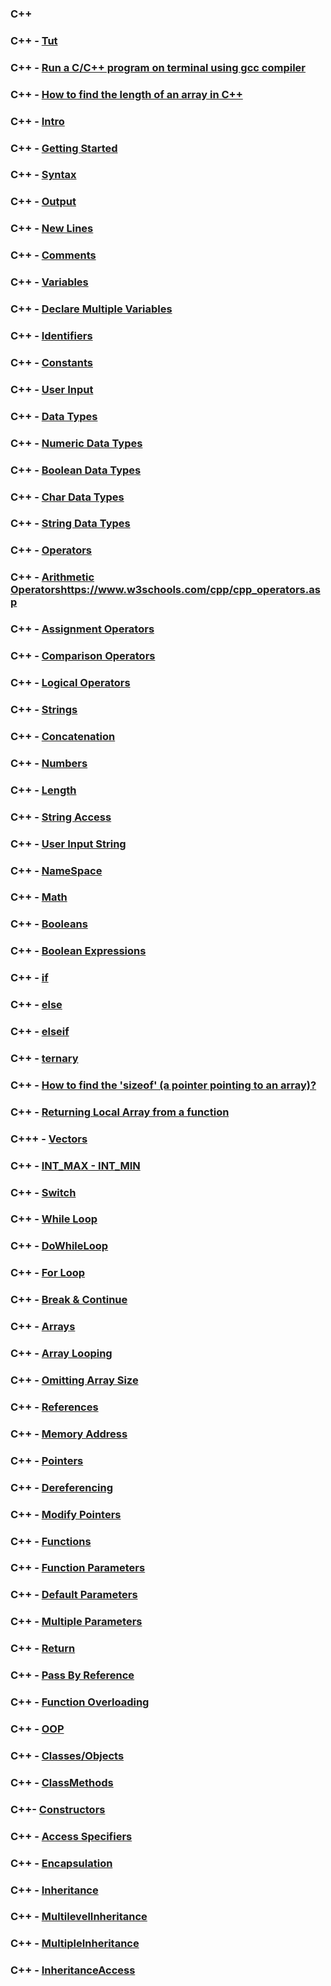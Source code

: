 ### C++

### C++ - [Tut](https://www.w3schools.com/cpp/default.asp)

### C++ - [Run a C/C++ program on terminal using gcc compiler](https://rupinderjeetkaur.wordpress.com/2014/06/20/run-a-cc-program-on-terminal-using-gcc-compiler/)

### C++ - [How to find the length of an ​array in C++](https://www.educative.io/edpresso/how-to-find-the-length-of-an-array-in-cpp)

### C++ - [Intro](https://www.w3schools.com/cpp/cpp_intro.asp)

### C++ - [Getting Started](https://www.w3schools.com/cpp/cpp_getstarted.asp)

### C++ - [Syntax](https://www.w3schools.com/cpp/cpp_syntax.asp)

### C++ - [Output](https://www.w3schools.com/cpp/cpp_output.asp)

### C++ - [New Lines](https://www.w3schools.com/cpp/cpp_new_lines.asp)

### C++ - [Comments](https://www.w3schools.com/cpp/cpp_comments.asp)

### C++ - [Variables](https://www.w3schools.com/cpp/cpp_variables.asp)

### C++ - [Declare Multiple Variables](https://www.w3schools.com/cpp/cpp_variables_multiple.asp)

### C++ - [Identifiers](https://www.w3schools.com/cpp/cpp_variables_identifiers.asp)

### C++ - [Constants](https://www.w3schools.com/cpp/cpp_variables_constants.asp)

### C++ - [User Input](https://www.w3schools.com/cpp/cpp_user_input.asp)

### C++ - [Data Types](https://www.w3schools.com/cpp/cpp_data_types.asp)

### C++ - [Numeric Data Types](https://www.w3schools.com/cpp/cpp_data_types_numeric.asp)

### C++ - [Boolean Data Types](https://www.w3schools.com/cpp/cpp_data_types_bool.asp)

### C++ - [Char Data Types](https://www.w3schools.com/cpp/cpp_data_types_char.asp)

### C++ - [String Data Types](https://www.w3schools.com/cpp/cpp_data_types_string.asp)

### C++ - [Operators](https://www.w3schools.com/cpp/cpp_operators.asp)

### C++ - [Arithmetic Operators]()https://www.w3schools.com/cpp/cpp_operators.asp

### C++ - [Assignment Operators](https://www.w3schools.com/cpp/cpp_operators_assignment.asp)

### C++ - [Comparison Operators](https://www.w3schools.com/cpp/cpp_operators_comparison.asp)

### C++ - [Logical Operators](https://www.w3schools.com/cpp/cpp_operators_logical.asp)

### C++ - [Strings](https://www.w3schools.com/cpp/cpp_strings.asp)

### C++ - [Concatenation](https://www.w3schools.com/cpp/cpp_strings_concat.asp)

### C++ - [Numbers](https://www.w3schools.com/cpp/cpp_strings_numbers.asp)

### C++ - [Length](https://www.w3schools.com/cpp/cpp_strings_length.asp)

### C++ - [String Access](https://www.w3schools.com/cpp/cpp_strings_access.asp)

### C++ - [User Input String](https://www.w3schools.com/cpp/cpp_strings_input.asp)

### C++ - [NameSpace](https://www.w3schools.com/cpp/cpp_strings_namespace.asp)

### C++ - [Math](https://www.w3schools.com/cpp/cpp_math.asp)

### C++ - [Booleans](https://www.w3schools.com/cpp/cpp_booleans.asp)

### C++ - [Boolean Expressions](https://www.w3schools.com/cpp/cpp_booleans_expressions.asp)

### C++ - [if](https://www.w3schools.com/cpp/cpp_conditions.asp)

### C++ - [else](https://www.w3schools.com/cpp/cpp_conditions_else.asp)

### C++ - [elseif](https://www.w3schools.com/cpp/cpp_conditions_elseif.asp)

### C++ - [ternary](https://www.w3schools.com/cpp/cpp_conditions_shorthand.asp)

### C++ - [How to find the 'sizeof' (a pointer pointing to an array)?](https://stackoverflow.com/questions/492384/how-to-find-the-sizeof-a-pointer-pointing-to-an-array)

### C++ - [Returning Local Array from a function](https://www.geeksforgeeks.org/return-local-array-c-function/)

### C+++ - [Vectors](https://www.geeksforgeeks.org/vector-in-cpp-stl/)

### C++ - [INT_MAX - INT_MIN](https://www.geeksforgeeks.org/int_max-int_min-cc-applications/#:~:text=INT_MIN%20specifies%20that%20an%20integer,Value%20of%20INT_MAX%20is%20%2B2147483647.)

### C++ - [Switch](https://www.w3schools.com/cpp/cpp_switch.asp)

### C++ - [While Loop](https://www.w3schools.com/cpp/cpp_while_loop.asp)

### C++ - [DoWhileLoop](https://www.w3schools.com/cpp/cpp_do_while_loop.asp)

### C++ - [For Loop](https://www.w3schools.com/cpp/cpp_for_loop.asp)

### C++ - [Break & Continue](https://www.w3schools.com/cpp/cpp_break.asp)

### C++ - [Arrays](https://www.w3schools.com/cpp/cpp_arrays.asp)

### C++ - [Array Looping](https://www.w3schools.com/cpp/cpp_arrays_loop.asp)

### C++ - [Omitting Array Size](https://www.w3schools.com/cpp/cpp_arrays_omit.asp)

### C++ - [References](https://www.w3schools.com/cpp/cpp_references.asp)

### C++ - [Memory Address](https://www.w3schools.com/cpp/cpp_references_memory.asp)

### C++ - [Pointers](https://www.w3schools.com/cpp/cpp_pointers.asp)

### C++ - [Dereferencing](https://www.w3schools.com/cpp/cpp_pointers_dereference.asp)

### C++ - [Modify Pointers](https://www.w3schools.com/cpp/cpp_pointers_modify.asp)

### C++ - [Functions](https://www.w3schools.com/cpp/cpp_functions.asp)

### C++ - [Function Parameters](https://www.w3schools.com/cpp/cpp_function_param.asp)

### C++ - [Default Parameters](https://www.w3schools.com/cpp/cpp_function_default.asp)

### C++ - [Multiple Parameters](https://www.w3schools.com/cpp/cpp_function_multiple.asp)

### C++ - [Return](https://www.w3schools.com/cpp/cpp_function_return.asp)

### C++ - [Pass By Reference](https://www.w3schools.com/cpp/cpp_function_reference.asp)

### C++ - [Function Overloading](https://www.w3schools.com/cpp/cpp_function_overloading.asp)

### C++ - [OOP](https://www.w3schools.com/cpp/cpp_oop.asp)

### C++ - [Classes/Objects](https://www.w3schools.com/cpp/cpp_classes.asp)

### C++ - [ClassMethods](https://www.w3schools.com/cpp/cpp_class_methods.asp)

### C++- [Constructors](https://www.w3schools.com/cpp/cpp_constructors.asp)

### C++ - [Access Specifiers](https://www.w3schools.com/cpp/cpp_access_specifiers.asp)

### C++ - [Encapsulation](https://www.w3schools.com/cpp/cpp_encapsulation.asp)

### C++ - [Inheritance](https://www.w3schools.com/cpp/cpp_inheritance.asp)

### C++ - [MultilevelInheritance](https://www.w3schools.com/cpp/cpp_inheritance_multilevel.asp)

### C++ - [MultipleInheritance](https://www.w3schools.com/cpp/cpp_inheritance_multiple.asp)

### C++ - [InheritanceAccess](https://www.w3schools.com/cpp/cpp_inheritance_access.asp)